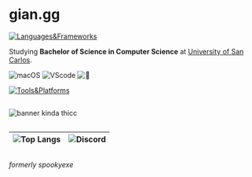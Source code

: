 # gian.gg
[![Languages&Frameworks](https://skillicons.dev/icons?i=html,css,js,react,nextjs,tailwind,nodejs,php,mysql,python,c,arduino)](https://skillicons.dev)

Studying __Bachelor of Science in Computer Science__ at [University of San Carlos](https://usc.edu.ph/).

![macOS](https://img.shields.io/badge/MacOS--white?style=for-the-badge) ![VScode](https://img.shields.io/badge/VS_Code-VS-blue?style=for-the-badge) ![🦉](https://img.shields.io/badge/currently_working_on-jiji-violet?style=for-the-badge)

[![Tools&Platforms](https://skillicons.dev/icons?i=figma,vercel,netlify,firebase,notion,git,github,postman,vscode)](https://skillicons.dev)

##
![banner kinda thicc](https://github.com/user-attachments/assets/f3c2010b-9231-40dd-9d4e-40a8b7817e6e)
##

| ![Top Langs](https://github-readme-stats.vercel.app/api/top-langs/?username=gian-gg&layout=compact&theme=transparent&title_color=AFADAF&text_color=AFADAF&hide_border=true)      |   ![Discord](https://discord.c99.nl/widget/theme-4/695491063946674236.png)    |
| ------ | ------ |


##
_formerly spookyexe_
